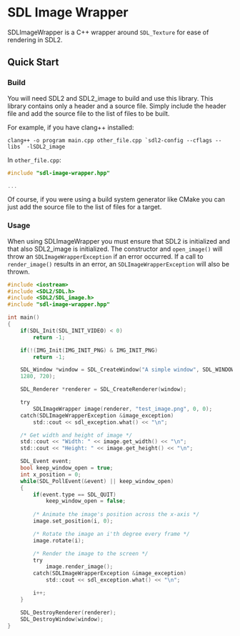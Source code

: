 # SDL Image Wrapper
SDLImageWrapper is a C++ wrapper around `SDL_Texture` for ease of rendering in SDL2.

## Quick Start

### Build

You will need SDL2 and SDL2_image to build and use this library. This library contains only a header and a source file. Simply include the header file and add the source file to the list of files to be built.

For example, if you have clang++ installed:

```clang++ -o program main.cpp other_file.cpp `sdl2-config --cflags --libs` -lSDL2_image```

In `other_file.cpp`:

```c
#include "sdl-image-wrapper.hpp"

...
```

Of course, if you were using a build system generator like CMake you can just add the source file to the list of files for a target.

### Usage

When using SDLImageWrapper you must ensure that SDL2 is initialized and that also SDL2_image is initialized. The constructor and `open_image()` will throw an `SDLImageWrapperException` if an error occurred. If a call to `render_image()` results in an error, an `SDLImageWrapperException` will also be thrown.

```c
#include <iostream>
#include <SDL2/SDL.h>
#include <SDL2/SDL_image.h>
#include "sdl-image-wrapper.hpp"

int main()
{
    if(SDL_Init(SDL_INIT_VIDEO) < 0)
        return -1;

    if(!(IMG_Init(IMG_INIT_PNG) & IMG_INIT_PNG)
        return -1;

    SDL_Window *window = SDL_CreateWindow("A simple window", SDL_WINDOWPOS_CENTERED, SDL_WINDOWPOS_CENTERED,
    1280, 720);

    SDL_Renderer *renderer = SDL_CreateRenderer(window);

    try
        SDLImageWrapper image(renderer, "test_image.png", 0, 0);
    catch(SDLImageWrapperException &image_exception)
        std::cout << sdl_exception.what() << "\n";

    /* Get width and height of image */
    std::cout << "Width: " << image.get_width() << "\n";
    std::cout << "Height: " << image.get_height() << "\n";

    SDL_Event event;
    bool keep_window_open = true;
    int x_position = 0;
    while(SDL_PollEvent(&event) || keep_window_open)
    {
        if(event.type == SDL_QUIT)
            keep_window_open = false;
        
        /* Animate the image's position across the x-axis */
        image.set_position(i, 0);

        /* Rotate the image an i'th degree every frame */
        image.rotate(i);

        /* Render the image to the screen */
        try
            image.render_image();
        catch(SDLImageWrapperException &image_exception)
            std::cout << sdl_exception.what() << "\n";

        i++;
    }

    SDL_DestroyRenderer(renderer);
    SDL_DestroyWindow(window);
}
```

